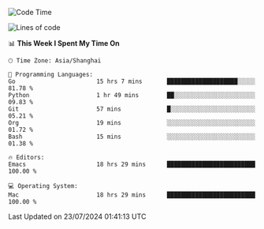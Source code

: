 <!--START_SECTION:waka-->
![Code Time](http://img.shields.io/badge/Code%20Time-2%2C087%20hrs%2032%20mins-blue)

![Lines of code](https://img.shields.io/badge/From%20Hello%20World%20I%27ve%20Written-308.0%20thousand%20lines%20of%20code-blue)

📊 **This Week I Spent My Time On** 

```text
🕑︎ Time Zone: Asia/Shanghai

💬 Programming Languages: 
Go                       15 hrs 7 mins       ████████████████████░░░░░   81.78 % 
Python                   1 hr 49 mins        ██░░░░░░░░░░░░░░░░░░░░░░░   09.83 % 
Git                      57 mins             █░░░░░░░░░░░░░░░░░░░░░░░░   05.21 % 
Org                      19 mins             ░░░░░░░░░░░░░░░░░░░░░░░░░   01.72 % 
Bash                     15 mins             ░░░░░░░░░░░░░░░░░░░░░░░░░   01.38 % 

🔥 Editors: 
Emacs                    18 hrs 29 mins      █████████████████████████   100.00 % 

💻 Operating System: 
Mac                      18 hrs 29 mins      █████████████████████████   100.00 % 
```


 Last Updated on 23/07/2024 01:41:13 UTC
<!--END_SECTION:waka-->
